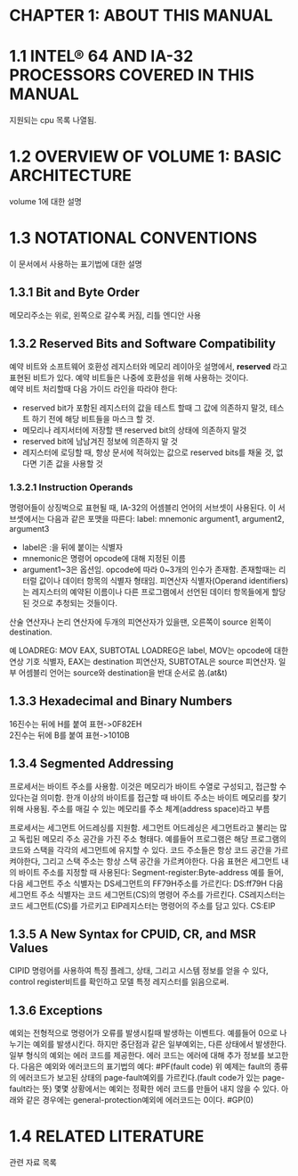 # CHAPTER 1: ABOUT THIS MANUAL

# 1.1 INTEL® 64 AND IA-32 PROCESSORS COVERED IN THIS MANUAL
지원되는 cpu 목록 나열됨.

# 1.2 OVERVIEW OF VOLUME 1: BASIC ARCHITECTURE
volume 1에 대한 설명

# 1.3 NOTATIONAL CONVENTIONS
이 문서에서 사용하는 표기법에 대한 설명

## 1.3.1 Bit and Byte Order
메모리주소는 위로, 왼쪽으로 갈수록 커짐, 리틀 엔디안 사용

## 1.3.2 Reserved Bits and Software Compatibility
예약 비트와 소프트웨어 호환성
레지스터와 메모리 레이아웃 설명에서, **reserved** 라고 표현된 비트가 있다. 예약 비트들은 나중에 호환성을 위해 사용하는 것이다.   
예약 비트 처리할때 다음 가이드 라인을 따라야 한다:
- reserved bit가 포함된 레지스터의 값을 테스트 할때 그 값에 의존하지 말것, 테스트 하기 전에 해당 비트들을 마스크 할 것.
- 메모리나 레지서터에 저장할 땐 reserved bit의 상태에 의존하지 말것
- reserved bit에 남남겨진 정보에 의존하지 말 것
- 레지스터에 로딩할 때, 항상 문서에 적혀있는 값으로 reserved bits를 채울 것, 없다면 기존 값을 사용할 것

### 1.3.2.1 Instruction Operands
명령어들이 상징벅으로 표현될 때, IA-32의 어셈블리 언어의 서브셋이 사용된다. 이 서브셋에서는 다음과 같은 포맷을 따른다:
    label: mnemonic argument1, argument2, argument3
- label은 :을 뒤에 붙이는 식별자
- mnemonic은 명령어 opcode에 대해 지정된 이름
- argument1~3은 옵션임. opcode에 따라 0~3개의 인수가 존재함. 존재할때는 리터럴 값이나 데이터 항목의 식별자 형태임. 피연산자 식별자(Operand identifiers)는 레지스터의 예약된 이름이나 다른 프로그램에서 선언된 데이터 항목들에게 할당된 것으로 추청되는 것들이다.

산술 연산자나 논리 연산자에 두개의 피연산자가 있을땐, 오른쪽이 source 왼쪽이 destination.
   
예
    LOADREG: MOV EAX, SUBTOTAL
LOADREG은 label, MOV는 opcode에 대한 연상 기호 식별자, EAX는 destination 피연산자, SUBTOTAL은 source 피연산자. 일부 어셈블리 언어는 source와  destination을 반대 순서로 씀.(at&t)

## 1.3.3 Hexadecimal and Binary Numbers
16진수는 뒤에 H를 붙여 표현->0F82EH   
2진수는 뒤에 B를 붙여 표현->1010B

## 1.3.4 Segmented Addressing
프로세서는 바이트 주소를 사용함. 이것은 메모리가 바이트 수열로 구성되고, 접근할 수 있다는걸 의미함. 한개 이상의 바이트를 접근할 때 바이트 주소는 바이트 메모리를 찾기 위해 사용됨. 주소를 매길 수 있는 메모리를 주소 체계(address space)라고 부름

프로세서는 세그먼트 어드레싱를 지원함. 세그먼트 어드레싱은 세그먼트라고 불리는 많고 독립된 메모리 주소 공간을 가진 주소 형태다. 예를들어 프로그램은 해당 프로그램의 코드와 스택을 각각의 세그먼트에 유지할 수 있다. 코드 주소들은 항상 코드 공간을 가르켜야한다, 그리고 스택 주소는 항상 스택 공간을 가르켜야한다. 다음 표현은 세그먼트 내의 바이트 주소를 지정할 때 사용된다:
    Segment-register:Byte-address
예를 들어, 다음 세그먼트 주소 식별자는 DS세그먼트의 FF79H주소를 가르킨다:
    DS:ff79H
다음 세그먼트 주소 식별자는 코드 세그먼트(CS)의 명령어 주소를 가르킨다. CS레지스터는 코드 세그먼트(CS)를 가르키고 EIP레지스터는 명령어의 주소를 담고 있다.
    CS:EIP

## 1.3.5 A New Syntax for CPUID, CR, and MSR Values
CIPID 명령어를 사용하여 특징 플레그, 상태, 그리고 시스템 정보를 얻을 수 있다, control register비트를 확인하고 모델 특정 레지스터를 읽음으로써.

## 1.3.6 Exceptions
예외는 전형적으로 명령어가 오류를 발생시킬때 발생하는 이벤트다. 예를들어 0으로 나누기는 예외를 발생시킨다. 하지만 중단점과 같은 일부예외는, 다른 상태에서 발생한다. 일부 형식의 예외는 에러 코드를 제공한다. 에러 코드는 에러에 대해 추가 정보를 보고한다. 다음은 예외와 에러코드의 표기법의 예다:
    #PF(fault code)
위 예제는 fault의 종류의 에러코드가 보고된 상태의 page-fault예외를 가르킨다.(fault code가 있는 page-fault라는 뜻) 몇몇 상황에서는 예외는 정확한 에러 코드를 만들어 내지 않을 수 있다. 아래와 같은 경우에는 general-protection예외에 에러코드는 0이다.
    #GP(0)
# 1.4 RELATED LITERATURE
관련 자료 목록